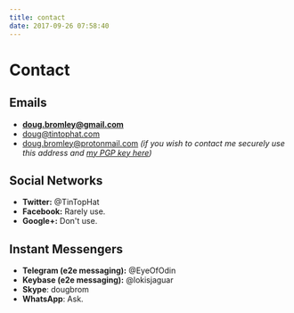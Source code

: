 ```yaml
---
title: contact
date: 2017-09-26 07:58:40
---
```


# Contact

## Emails

* **doug.bromley@gmail.com**
* doug@tintophat.com
* doug.bromley@protonmail.com _(if you wish to contact me securely use this address and [my PGP key here](/pgp))_

## Social Networks

* **Twitter:** @TinTopHat
* **Facebook:** Rarely use.
* **Google+:** Don't use.

## Instant Messengers

* **Telegram (e2e messaging):** @EyeOfOdin
* **Keybase (e2e messaging):** @lokisjaguar
* **Skype**: dougbrom
* **WhatsApp**: Ask.